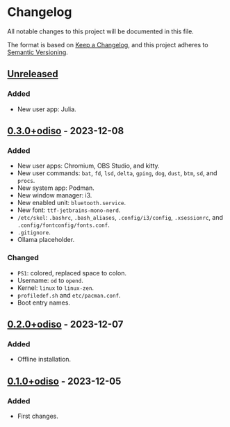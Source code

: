 # Changelog

All notable changes to this project will be documented in this file.

The format is based on [Keep a Changelog](https://keepachangelog.com/en/1.0.0/),
and this project adheres to [Semantic Versioning](https://semver.org/spec/v2.0.0.html).

## [Unreleased]

### Added

- New user app: Julia.

## [0.3.0+odiso] - 2023-12-08

### Added

- New user apps: Chromium, OBS Studio, and kitty.
- New user commands: `bat`, `fd`, `lsd`, `delta`, `gping`, `dog`, `dust`, `btm`, `sd`, and `procs`.
- New system app: Podman.
- New window manager: i3.
- New enabled unit: `bluetooth.service`.
- New font: `ttf-jetbrains-mono-nerd`.
- `/etc/skel`: `.bashrc`, `.bash_aliases`, `.config/i3/config`, `.xsessionrc`, and `.config/fontconfig/fonts.conf`.
- `.gitignore`.
- Ollama placeholder.

### Changed

- `PS1`: colored, replaced space to colon.
- Username: `od` to `opend`.
- Kernel: `linux` to `linux-zen`.
- `profiledef.sh` and `etc/pacman.conf`.
- Boot entry names.

## [0.2.0+odiso] - 2023-12-07

### Added

- Offline installation.

## [0.1.0+odiso] - 2023-12-05

### Added

- First changes.

[unreleased]: https://github.com/sakkke/odiso/compare/v0.3.0+odiso...HEAD
[0.3.0+odiso]: https://github.com/sakkke/odiso/compare/v0.2.0+odiso...v0.3.0+odiso
[0.2.0+odiso]: https://github.com/sakkke/odiso/compare/v0.1.0+odiso...v0.2.0+odiso
[0.1.0+odiso]: https://github.com/sakkke/odiso/releases/tag/v0.1.0+odiso
